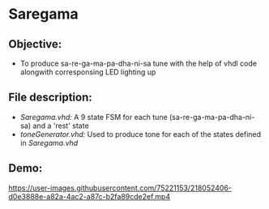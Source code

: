 # Saregama

## Objective:
- To produce sa-re-ga-ma-pa-dha-ni-sa tune with the help of vhdl code alongwith corresponsing LED lighting up

## File description:
- *Saregama.vhd:* A 9 state FSM for each tune (sa-re-ga-ma-pa-dha-ni-sa) and a 'rest' state
- *toneGenerator.vhd:* Used to produce tone for each of the states defined in *Saregama.vhd*

## Demo:
https://user-images.githubusercontent.com/75221153/218052406-d0e3888e-a82a-4ac2-a87c-b2fa89cde2ef.mp4

